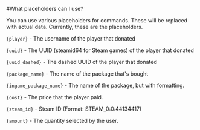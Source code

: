 #What placeholders can I use?

You can use various placeholders for commands. These will be replaced with actual data. Currently, these are the placeholders.

`{player}` - The username of the player that donated

`{uuid}` - The UUID (steamid64 for Steam games) of the player that donated

`{uuid_dashed}` - The dashed UUID of the player that donated

`{package_name}` - The name of the package that's bought

`{ingame_package_name}` - The name of the package, but with formatting.

`{cost}` - The price that the player paid.

`{steam_id}` - Steam ID (Format: STEAM\_0:0:44134417)

`{amount}` - The quantity selected by the user.
